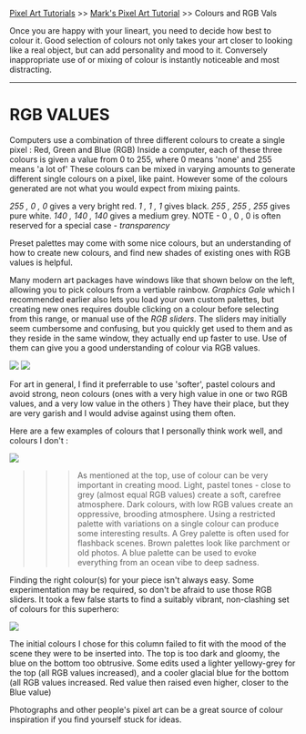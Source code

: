 [Pixel Art Tutorials](tutorials.md) >> [Mark's Pixel Art Tutorial](mark.md) >> Colours and RGB Vals

Once you are happy with your lineart, you need to decide how best to colour it. 
Good selection of colours not only takes your art closer to looking like a real object, but can add personality and mood to it. 
Conversely inappropriate use of or mixing of colour is instantly noticeable and most distracting. 

---

# RGB VALUES
Computers use a combination of three different colours to create a single pixel : Red, Green and Blue (RGB) 
Inside a computer, each of these three colours is given a value from 0 to 255, where 0 means 'none' and 255 means 'a lot of' 
These colours can be mixed in varying amounts to generate different single colours on a pixel, like paint. However some of the colours generated are not what you would expect from mixing paints. 

*255 , 0 , 0* gives a very bright red. 
*1 , 1 , 1* gives black. 
*255 , 255 , 255* gives pure white. 
*140 , 140 , 140* gives a medium grey. 
NOTE - 0 , 0 , 0 is often reserved for a special case - *transparency*

Preset palettes may come with some nice colours, but an understanding of how to create new colours, and find new shades of existing ones with RGB values is helpful. 

Many modern art packages have windows like that shown below on the left, allowing you to pick colours from a vertiable rainbow. 
*Graphics Gale* which I recommended earlier also lets you load your own custom palettes, but creating new ones requires double clicking on a colour before selecting from this range, or manual use of the *RGB sliders*. 
The sliders may initially seem cumbersome and confusing, but you quickly get used to them and as they reside in the same window, they actually end up faster to use. Use of them can give you a good understanding of colour via RGB values. 

![][jpgpal] ![][rgbslide]


For art in general, I find it preferrable to use 'softer', pastel colours and avoid strong, neon colours (ones with a very high value in one or two RGB values, and a very low value in the others ) They have their place, but they are very garish and I would advise against using them often. 

Here are a few examples of colours that I personally think work well, and colours I don't : 

![][palette] 

>>> As mentioned at the top, use of colour can be very important in creating mood. Light, pastel tones - close to grey (almost equal RGB values) create a soft, carefree atmosphere. Dark colours, with low RGB values create an oppressive, brooding atmosphere. 
>>> Using a restricted palette with variations on a single colour can produce some interesting results. A Grey palette is often used for flashback scenes. Brown palettes look like parchment or old photos. A blue palette can be used to evoke everything from an ocean vibe to deep sadness.

Finding the right colour(s) for your piece isn't always easy. Some experimentation may be required, so don't be afraid to use those RGB sliders. 
It took a few false starts to find a suitably vibrant, non-clashing set of colours for this superhero: 

![][columns]
 
The initial colours I chose for this column failed to fit with the mood of the scene they were to be inserted into. The top is too dark and gloomy, the blue on the bottom too obtrusive. Some edits used a lighter yellowy-grey for the top (all RGB values increased), and a cooler glacial blue for the bottom (all RGB values increased. Red value then raised even higher, closer to the Blue value) 

Photographs and other people's pixel art can be a great source of colour inspiration if you find yourself stuck for ideas. 


[jpgpal]: /pixelart/images/mark_jpgpal.jpg
[rgbslide]: /pixelart/images/mark_rgbslide.gif
[palette]: /pixelart/images/mark_palette.gif
[columns]: /pixelart/images/mark_columns.gif
